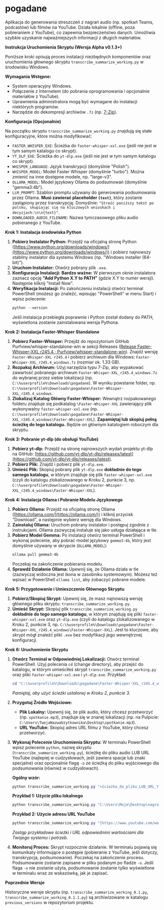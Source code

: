 # pogadane
Aplikacja do generowania streszczeń z nagrań audio (np. spotkań Teams, podcastów) lub filmów na YouTube. Działa lokalnie (offline, poza pobieraniem z YouTube), co zapewnia bezpieczeństwo danych. Umożliwia szybkie uzyskanie najważniejszych informacji z długich materiałów.

**Instrukcja Uruchomienia Skryptu (Wersja Alpha v0.1.3+)** 

Poniższe kroki opisują proces instalacji niezbędnych komponentów oraz uruchomienia głównego skryptu `transcribe_summarize_working.py` w środowisku Windows.

**Wymagania Wstępne:**

* System operacyjny Windows.
* Połączenie z Internetem (do pobrania oprogramowania i opcjonalnie materiałów z YouTube).
* Uprawnienia administratora mogą być wymagane do instalacji niektórych programów.
* Narzędzie do dekompresji archiwów `.7z` (np. [7-Zip](https://www.7-zip.org/)).

**Konfiguracja (Opcjonalnie)**

Na początku skryptu `transcribe_summarize_working.py` znajdują się stałe konfiguracyjne, które można modyfikować:

* `FASTER_WHISPER_EXE`: Ścieżka do `faster-whisper-xxl.exe` (jeśli nie jest w tym samym katalogu co skrypt).
* `YT_DLP_EXE`: Ścieżka do `yt-dlp.exe` (jeśli nie jest w tym samym katalogu co skrypt).
* `WHISPER_LANGUAGE`: Język transkrypcji (domyślnie "Polish").
* `WHISPER_MODEL`: Model Faster Whisper (domyślnie "turbo"). Można zmienić na inne dostępne modele, np. "large-v3".
* `OLLAMA_MODEL`: Model językowy Ollama do podsumowań (domyślnie "gemma3:4b").
* `LLM_PROMPT`: Szablon promptu używany do generowania podsumowania przez Ollama. **Musi zawierać placeholder `{text}`**, który zostanie zastąpiony przez transkrypcję. Domyślnie: `"Streść poniższy tekst po polsku, skupiając się na kluczowych wnioskach i decyzjach:\n\n{text}"`.
* `DOWNLOADED_AUDIO_FILENAME`: Nazwa tymczasowego pliku audio pobieranego z YouTube.

**Krok 1: Instalacja środowiska Python**

1.  **Pobierz Instalator Python:** Przejdź na oficjalną stronę Python ([https://www.python.org/downloads/windows/](https://www.python.org/downloads/windows/)) i pobierz najnowszy stabilny instalator dla systemu Windows (np. "Windows installer (64-bit)").
2.  **Uruchom Instalator:** Otwórz pobrany plik `.exe`.
3.  **Konfiguracja Instalacji:** **Bardzo ważne:** W pierwszym oknie instalatora zaznacz opcję **"Add Python X.Y to PATH"** (gdzie X.Y to numer wersji). Następnie kliknij "Install Now".
4.  **Weryfikacja Instalacji:** Po zakończeniu instalacji otwórz terminal PowerShell (możesz go znaleźć, wpisując "PowerShell" w menu Start) i wpisz polecenie:
    ```powershell
    python --version
    ```
    Jeśli instalacja przebiegła poprawnie i Python został dodany do PATH, wyświetlona zostanie zainstalowana wersja Pythona.

**Krok 2: Instalacja Faster-Whisper Standalone**

1.  **Pobierz Faster-Whisper:** Przejdź do repozytorium GitHub Purfview/whisper-standalone-win w sekcji Releases ([Release Faster-Whisper-XXL r245.4 · Purfview/whisper-standalone-win](https://github.com/Purfview/whisper-standalone-win/releases/tag/Faster-Whisper-XXL)). Znajdź wersję `Faster-Whisper-XXL r245.4` i pobierz archiwum dla Windows: `Faster-Whisper-XXL_r245.4_windows.7z` (rozmiar ok. 1.33 GB).
2.  **Rozpakuj Archiwum:** Użyj narzędzia typu 7-Zip, aby wypakować zawartość pobranego archiwum `Faster-Whisper-XXL_r245.4_windows.7z` do wybranej przez siebie lokalizacji (np. `C:\%userprofile%\Downloads\pogadane`). W wyniku powstanie folder, np. `C:\%userprofile%\Downloads\pogadane\Faster-Whisper-XXL_r245.4_windows`.
3.  **Zlokalizuj Katalog Główny Faster-Whisper:** Wewnątrz rozpakowanego folderu znajduje się podkatalog `\Faster-Whisper-XXL` zawierający plik wykonywalny `faster-whisper-xxl.exe` (np. `C:\%userprofile%\Downloads\pogadane\Faster-Whisper-XXL_r245.4_windows\Faster-Whisper-XXL`). **Zapamiętaj lub skopiuj pełną ścieżkę do tego katalogu.** Będzie on głównym katalogiem roboczym dla skryptu.

**Krok 3: Pobranie yt-dlp (do obsługi YouTube)**

1.  **Pobierz yt-dlp:** Przejdź na stronę najnowszych wydań projektu yt-dlp na GitHub: [https://github.com/yt-dlp/yt-dlp/releases/latest](https://github.com/yt-dlp/yt-dlp/releases/latest).
2.  **Pobierz Plik:** Znajdź i pobierz plik `yt-dlp.exe`.
3.  **Umieść Plik:** Skopiuj pobrany plik `yt-dlp.exe` **dokładnie do tego samego katalogu**, w którym znajduje się plik `faster-whisper-xxl.exe` (czyli do katalogu zlokalizowanego w Kroku 2, punkcie 3, np. `C:\%userprofile%\Downloads\pogadane\Faster-Whisper-XXL_r245.4_windows\Faster-Whisper-XXL`).

**Krok 4: Instalacja Ollama i Pobranie Modelu Językowego**

1.  **Pobierz Ollama:** Przejdź na oficjalną stronę Ollama ([https://ollama.com/](https://ollama.com/)) i kliknij przycisk "Download", a następnie wybierz wersję dla Windows.
2.  **Zainstaluj Ollama:** Uruchom pobrany instalator i postępuj zgodnie z instrukcjami. Ollama zazwyczaj instaluje się jako usługa działająca w tle.
3.  **Pobierz Model Gemma:** Po instalacji otwórz terminal PowerShell i wykonaj polecenie, aby pobrać model językowy `gemma3:4b`, który jest domyślnie używany w skrypcie (`OLLAMA_MODEL`):
    ```powershell
    ollama pull gemma3:4b
    ```
    Poczekaj na zakończenie pobierania modelu.
4.  **Sprawdź Działanie Ollama:** Upewnij się, że Ollama działa w tle (zazwyczaj widoczna jest ikona w zasobniku systemowym). Możesz też wpisać w PowerShell `ollama list`, aby zobaczyć pobrane modele.

**Krok 5: Przygotowanie i Umieszczenie Głównego Skryptu**

1.  **Pobierz/Skopiuj Skrypt:** Upewnij się, że masz najnowszą wersję głównego pliku skryptu: `transcribe_summarize_working.py`.
2.  **Umieść Skrypt:** Skopiuj plik `transcribe_summarize_working.py` **dokładnie do tego samego katalogu**, w którym znajdują się pliki `faster-whisper-xxl.exe` oraz `yt-dlp.exe` (czyli do katalogu zlokalizowanego w Kroku 2, punkcie 3, np. `C:\%userprofile%\Downloads\pogadane\Faster-Whisper-XXL_r245.4_windows\Faster-Whisper-XXL`). Jest to kluczowe, aby skrypt mógł znaleźć pliki `.exe` bez modyfikacji jego wewnętrznej konfiguracji.

**Krok 6: Uruchomienie Skryptu**

1.  **Otwórz Terminal w Odpowiedniej Lokalizacji:** Otwórz terminal PowerShell. Użyj polecenia `cd` (change directory), aby przejść do katalogu, w którym umieściłeś skrypt `transcribe_summarize_working.py` oraz pliki `faster-whisper-xxl.exe` i `yt-dlp.exe`. Przykład:
    ```powershell
    cd "C:\%userprofile%\Downloads\pogadane\Faster-Whisper-XXL_r245.4_windows\Faster-Whisper-XXL"
    ```
    *Pamiętaj, aby użyć ścieżki ustalonej w Kroku 2, punkcie 3.*
2.  **Przygotuj Źródło Wejściowe:**
    * **Plik Lokalny:** Upewnij się, że plik audio, który chcesz przetworzyć (np. `spotkanie.mp3`), znajduje się w znanej lokalizacji (np. na Pulpicie: `C:\Users\TwojaNazwaUzytkownika\Desktop\spotkanie.mp3`).
    * **URL YouTube:** Skopiuj adres URL filmu z YouTube, który chcesz przetworzyć.
3.  **Wykonaj Polecenie Uruchomienia Skryptu:** W terminalu PowerShell wpisz polecenie `python`, nazwę skryptu (`transcribe_summarize_working.py`), ścieżkę do pliku audio LUB URL YouTube (najlepiej w cudzysłowach, jeśli zawiera spacje lub znaki specjalne) oraz opcjonalnie flagę `-o` ze ścieżką do pliku wyjściowego dla podsumowania (również w cudzysłowach).

    **Ogólny wzór:**
    ```powershell
    python transcribe_summarize_working.py "<ścieżka_do_pliku_LUB_URL_YouTube>" -o "<pełna_ścieżka_do_pliku_z_podsumowaniem.txt>"
    ```

    **Przykład 1: Użycie pliku lokalnego**
    ```powershell
    python transcribe_summarize_working.py "C:\Users\Moje\Desktop\nagranie_spotkania.mp3" -o "C:\Users\alexk\Desktop\nagranie_spotkania_summary.txt"
    ```

    **Przykład 2: Użycie adresu URL YouTube**
    ```powershell
    python transcribe_summarize_working.py "[https://www.youtube.com/watch?v=](https://www.youtube.com/watch?v=)..." -o "C:\Users\Moje\Dokumenty\podsumowanie_wykladu.txt"
    ```

    *Zastąp przykładowe ścieżki i URL odpowiednimi wartościami dla Twojego systemu i potrzeb.*

4.  **Monitoruj Proces:** Skrypt rozpocznie działanie. W terminalu pojawią się komunikaty informujące o postępie (pobieranie z YouTube, jeśli dotyczy, transkrypcja, podsumowanie). Poczekaj na zakończenie procesu. Podsumowanie zostanie zapisane w pliku podanym po fladze `-o`. Jeśli flaga `-o` nie zostanie użyta, podsumowanie zostanie tylko wyświetlone w terminalu wraz ze wskazówką, jak je zapisać.

**Poprzednie Wersje**

Historyczne wersje skryptu (np. `transcribe_summarize_working_0.1.py`, `transcribe_summarize_working_0.1.1.py`) są archiwizowane w katalogu `previous_versions` w repozytorium projektu.